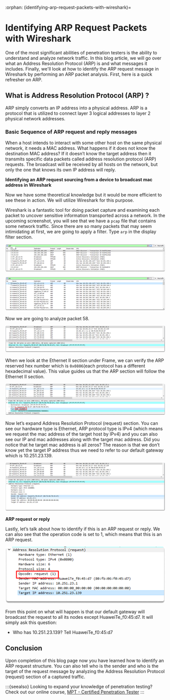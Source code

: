 :orphan:
(identifying-arp-request-packets-with-wireshark)=

# Identifying ARP Request Packets with Wireshark

One of the most significant abilities of penetration testers is the ability to understand and analyze network traffic. In this blog article, we will go over what an Address Resolution Protocol (ARP) is and what messages it includes. Finally, we'll look at how to identify the ARP request message in Wireshark by performing an ARP packet analysis. First, here is a quick refresher on ARP.

## What is Address Resolution Protocol (ARP) ?

ARP simply converts an IP address into a physical address. ARP is a protocol that is utilized to connect layer 3 logical addresses to layer 2 physical network addresses.

### Basic Sequence of ARP request and reply messages

When a host intends to interact with some other host on the same physical network, it needs a MAC address. What happens if it does not know the destination MAC address? If it doesn’t know the target address then it transmits specific data packets called address resolution protocol (ARP) requests. The broadcast will be received by all hosts on the network, but only the one that knows its own IP address will reply.

**Identifying an ARP request sourcing from a device to broadcast mac address in Wireshark**

Now we have some theoretical knowledge but it would be more efficient to see these in action. We will utilize Wireshark for this purpose.

Wireshark is a fantastic tool for doing packet capture and examining each packet to uncover sensitive information transported across a network.
In the upcoming screenshot, you will see that we have a `pcap` file that contains some network traffic. Since there are so many packets that may seem intimidating at first, we are going to apply a filter. Type `arp` in the display filter section.

![alt img](images/arp-wireshark-14.png)

![alt img](images/arp-wireshark-15.png)

Now we are going to analyze packet 58.

![alt img](images/arp-wireshark-16.png)

When we look at the Ethernet II section under Frame, we can verify the ARP reserved hex number which is `0x0806`(each protocol has a different hexadecimal value). This value guides us that the ARP section will follow the Ethernet II section.

![alt img](images/arp-wireshark-17.png)

Now let’s expand Address Resolution Protocol (request) section. You can see our hardware type is Ethernet, ARP protocol type is IPv4 (which means we request the mac address of the target host by IPv4) and you can also see our IP and mac addresses along with the target mac address. Did you notice that he target mac address is all zeros? The reason is that we don’t know yet the target IP address thus we need to refer to our default gateway which is 10.251.23.139.

![alt img](images/arp-wireshark-18.png)

**ARP request or reply**

Lastly, let’s talk about how to identify if this is an ARP request or reply. We can also see that the operation code is set to 1, which means that this is an ARP request.

![alt img](images/arp-wireshark-19.png)

From this point on what will happen is that our default gateway will broadcast the request to all its nodes except HuaweiTe_f0:45:d7. It will simply ask this question:

- Who has 10.251.23.139? Tell HuaweiTe_f0:45:d7

## Conclusion

Upon completion of this blog page now you have learned how to identify an ARP request structure. You can also tell who is the sender and who is the target of the request message by analyzing the Address Resolution Protocol (request) section of a captured traffic.

:::{seealso}
Looking to expand your knowledge of penetration testing? Check out our online course, [MPT - Certified Penetration Tester](https://www.mosse-institute.com/certifications/mpt-certified-penetration-tester.html)
:::
